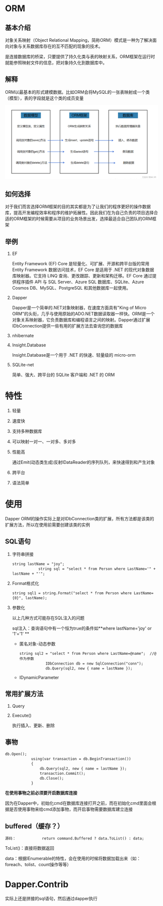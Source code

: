 # ORM

## 基本介绍

对象关系映射（Object Relational Mapping，简称ORM）模式是一种为了解决面向对象与关系数据库存在的互不匹配的现象的技术。

是连接数据库的桥梁，只要提供了持久化类与表的映射关系，ORM框架在运行时就能参照映射文件的信息，把对象持久化到数据库中。

## 解释

ORM以最基本的形式建模数据。比如ORM会将MySQL的一张表映射成一个类（模型），表的字段就是这个类的成员变量

![img](./img/orm.png)

## 如何选择

对于我们而言选择ORM框架的目的其实都是为了让我们的程序更好的操作数据库，提高开发编程效率和程序的维护拓展性。因此我们在为自己负责的项目选择合适的ORM框架的时候需要从项目的业务场景出发，选择最适合自己团队的ORM框架

## 举例

1. EF

   Entity Framework (EF) Core 是轻量化、可扩展、开源和跨平台版的常用 Entity Framework 数据访问技术，EF Core 是适用于 .NET 的现代对象数据库映射器。它支持 LINQ 查询、更改跟踪、更新和架构迁移。EF Core 通过提供程序插件 API 与 SQL Server、Azure SQL 数据库、SQLite、Azure Cosmos DB、MySQL、PostgreSQL 和其他数据库一起使用。

2. Dapper

   Dapper是一个简单的.NET对象映射器，在速度方面具有"King of Micro ORM"的头衔，几乎与使用原始的ADO.NET数据读取器一样快。ORM是一个对象关系映射器，它负责数据库和编程语言之间的映射。Dapper通过扩展IDbConnection提供一些有用的扩展方法去查询您的数据库

3. nhibernate

4. Insight.Database

   Insight.Database是一个用于 .NET 的快速、轻量级的 micro-orm

5. SQLite-net

   简单、强大、跨平台的 SQLite 客户端和 .NET 的 ORM

# 特性

1. 轻量

2. 速度快

3. 支持多种数据库

4. 可以映射一对一、一对多、多对多

5. 性能高

   通过Emit(动态类生成)反射IDataReader的序列队列，来快速得到和产生对象

6. 跨平台

7. 语法简单



# 使用

Dapper ORM的操作实际上是对IDbConnection类的扩展，所有方法都是该类的扩展方法，所以在使用前需要创建该类的实例

## SQL语句

1. 字符串拼接

   ```
   string lastName = "joy";
               string sql = "select * from Person where LastName='" + lastName + "'";
   ```

   

2. Format格式化

   ```
   string sql1 = string.Format("select * from Person where LastName={0}", lastName);
   ```

   

3. 参数化

   以上几种方式可能存在SQL注入的问题

   sql注入：查询语句中有一个恒为true的条件如**where lastName='joy' or '1'='1' **

   - 匿名对象-动态参数

     ```
     string sql2 = "select * from Person where LastName=@name";  //@作为参数  
                 IDbConnection db = new SqlConnection("conn");
                 db.Query(sql2, new { name = lastName });
     ```

     

   - IDynamicParameter

## 常用扩展方法

1. Query<T>

2. Execute()

   执行插入、更新、删除



## 事物

```
db.Open();
            using(var transaction = db.BeginTransaction())
            {
                db.Query(sql2, new { name = lastName });
                transaction.Commit();
                db.Close();
            }
```

**在使用事物之前必须要开启数据库连接**

因为在Dapper中，初始化cmd在数据库连接打开之前，而在初始化cmd里面会根据是否使用事物来给cmd添加事物，而开启事物需要数据库建立连接

## buffered（缓存？）

```
源码：            return command.Buffered ? data.ToList() : data;
```

ToList()：直接将数据返回

data：根据IEnumerable的特性，会在使用的时候将数据加载出来（如：foreach、tolist、count操作等等）





# Dapper.Contrib

实际上还是拼接的sql语句，然后通过dapper执行